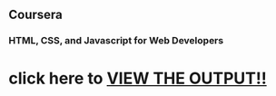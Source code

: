 ## Coursera 
### HTML, CSS, and Javascript for Web Developers


# click here to [ VIEW THE OUTPUT!!](https://polkam-vineeth.github.io/WebApp-Projects/Module-3/index.html)
